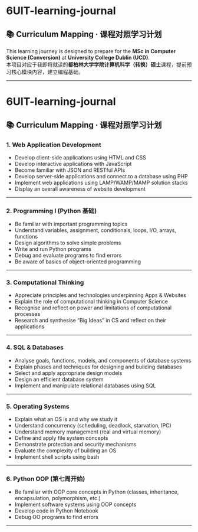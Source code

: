 # 6UIT-learning-journal

## 📚 Curriculum Mapping · 课程对照学习计划

This learning journey is designed to prepare for the **MSc in Computer Science (Conversion)** at **University College Dublin (UCD)**.  
本项目对应于我即将就读的**都柏林大学学院计算机科学（转换）硕士**课程，提前预习核心模块内容，建立编程基础。


---

# 6UIT-learning-journal

## 📚 Curriculum Mapping · 课程对照学习计划

### 1. Web Application Development

* Develop client-side applications using HTML and CSS
* Develop interactive applications with JavaScript
* Become familiar with JSON and RESTful APIs
* Develop server-side applications and connect to a database using PHP
* Implement web applications using LAMP/WAMP/MAMP solution stacks
* Display an overall awareness of website development

---

### 2. Programming I (Python 基础)

* Be familiar with important programming topics
* Understand variables, assignment, conditionals, loops, I/O, arrays, functions
* Design algorithms to solve simple problems
* Write and run Python programs
* Debug and evaluate programs to find errors
* Be aware of basics of object-oriented programming

---

### 3. Computational Thinking

* Appreciate principles and technologies underpinning Apps & Websites
* Explain the role of computational thinking in Computer Science
* Recognise and reflect on power and limitations of computational processes
* Research and synthesise “Big Ideas” in CS and reflect on their applications

---

### 4. SQL & Databases

* Analyse goals, functions, models, and components of database systems
* Explain phases and techniques for designing and building databases
* Select and apply appropriate design models
* Design an efficient database system
* Implement and manipulate relational databases using SQL

---

### 5. Operating Systems

* Explain what an OS is and why we study it
* Understand concurrency (scheduling, deadlock, starvation, IPC)
* Understand memory management (real and virtual memory)
* Define and apply file system concepts
* Demonstrate protection and security mechanisms
* Evaluate the complexity of building an OS
* Implement shell scripts using bash

---

### 6. Python OOP (第七周开始)

* Be familiar with OOP core concepts in Python (classes, inheritance, encapsulation, polymorphism, etc.)
* Implement software systems using OOP concepts
* Develop code in Python Notebook
* Debug OO programs to find errors

---

